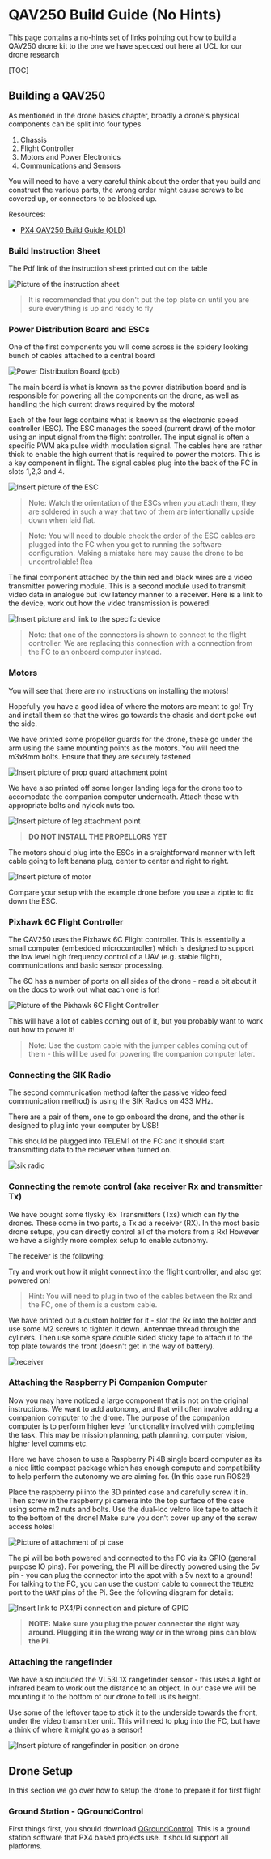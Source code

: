 # QAV250 Build Guide (No Hints)

This page contains a no-hints set of links pointing out how to build a QAV250 drone kit to the one we have specced out here at UCL for our drone research 

[TOC]

## Building a QAV250

As mentioned in the drone basics chapter, broadly a drone's physical components can be split into four types 

1. Chassis
2. Flight Controller
3. Motors and Power Electronics 
4. Communications and Sensors

You will need to have a very careful think about the order that you build and construct the various parts, the wrong order might cause screws to be covered up, or connectors to be blocked up. 

Resources:

- [PX4 QAV250 Build Guide (OLD)](https://docs.px4.io/v1.14/en/frames_multicopter/holybro_qav250_pixhawk4_mini.html)

### Build Instruction Sheet

The Pdf link of the instruction sheet printed out on the table

![Picture of the instruction sheet](images/build_sheet.png)

> It is recommended that you don't put the top plate on until you are sure everything is up and ready to fly

### Power Distribution Board and ESCs 

One of the first components you will come across is the spidery looking bunch of cables attached to a central board

![Power Distribution Board (pdb)](images/pdb_connections.png)

The main board is what is known as the power distribution board and is responsible for powering all the components on the drone, as well as handling the high current draws required by the motors! 

Each of the four legs contains what is known as the electronic speed controller (ESC). The ESC manages the speed (current draw) of the motor using an input signal from the flight controller. The input signal is often a specific PWM aka pulse width modulation signal. The cables here are rather thick to enable the high current that is required to power the motors. This is a key component in flight. The signal cables plug into the back of the FC in slots 1,2,3 and 4. 

![Insert picture of the ESC](images/esc_connection.png)

> Note: Watch the orientation of the ESCs when you attach them, they are soldered in such a way that two of them are intentionally upside down when laid flat. 

> Note: You will need to double check the order of the ESC cables are plugged into the FC when you get to running the software configuration. Making a mistake here may cause the drone to be uncontrollable! Rea

The final component attached by the thin red and black wires are a video transmitter powering module. This is a second module used to transmit video data in analogue but low latency manner to a receiver. Here is a link to the device, work out how the video transmission is powered! 

![Insert picture and link to the specifc device](images/osd.png)

> Note: that one of the connectors is shown to connect to the flight controller. We are replacing this connection with a connection from the FC to an onboard computer instead. 

### Motors

You will see that there are no instructions on installing the motors! 

Hopefully you have a good idea of where the motors are meant to go! Try and install them so that the wires go towards the chasis and dont poke out the side. 

We have printed some propellor guards for the drone, these go under the arm using the same mounting points as the motors. You will need the m3x8mm bolts. Ensure that they are securely fastened

![Insert picture of prop guard attachment point](images/prop_guard.png)

We have also printed off some longer landing legs for the drone too to accomodate the companion computer underneath. Attach those with appropriate bolts and nylock nuts too.

![Insert picture of leg attachment point](images/leg_parts.png)

> **DO NOT INSTALL THE PROPELLORS YET**

The motors should plug into the ESCs in a sraightforward manner with left cable going to left banana plug, center to center and right to right. 

![Insert picture of motor](images/esc_connection.png)

Compare your setup with the example drone before you use a ziptie to fix down the ESC. 

### Pixhawk 6C Flight Controller

The QAV250 uses the Pixhawk 6C Flight controller. This is essentially a small computer (embedded microcontroller) which is designed to support the low level high frequency control of a UAV (e.g. stable flight), communications and basic sensor processing. 

The 6C has a number of ports on all sides of the drone - read a bit about it on the docs to work out what each one is for! 

![Picture of the Pixhawk 6C Flight Controller](images/pixhawk6c.png)

This will have a lot of cables coming out of it, but you probably want to work out how to power it! 

> Note: Use the custom cable with the jumper cables coming out of them - this will be used for powering the companion computer later. 

### Connecting the SIK Radio

The second communication method (after the passive video feed communication method) is using the SIK Radios on 433 MHz. 

There are a pair of them, one to go onboard the drone, and the other is designed to plug into your computer by USB! 

This should be plugged into TELEM1 of the FC and it should start transmitting data to the reciever when turned on. 

![sik radio](images/sik_radio.png)

### Connecting the remote control (aka receiver Rx and transmitter Tx)

We have bought some flysky i6x Transmitters (Txs) which can fly the drones. These come in two parts, a Tx ad a receiver (RX). In the most basic drone setups, you can directly control all of the motors from a Rx! However we have a slightly more complex setup to enable autonomy. 

The receiver is the following: 

Try and work out how it might connect into the flight controller, and also get powered on! 

> Hint: You will need to plug in two of the cables between the Rx and the FC, one of them is a custom cable. 

We have printed out a custom holder for it - slot the Rx into the holder and use some M2 screws to tighten it down. Antennae thread through the cyliners. Then use some spare double sided sticky tape to attach it to the top plate towards the front (doesn't get in the way of battery). 

![receiver](images/receiver.png)

### Attaching the Raspberry Pi Companion Computer

Now you may have noticed a large component that is not on the original instructions. We want to add autonomy, and that will often involve adding a companion computer to the drone. The purpose of the companion computer is to perform higher level functionality involved with completing the task. This may be mission planning, path planning, computer vision, higher level comms etc. 

Here we have chosen to use a Raspberry Pi 4B single board computer as its a nice little compact package which has enough compute and compatibility to help perform the autonomy we are aiming for. (In this case run ROS2!)

Place the raspberry pi into the 3D printed case and carefully screw it in. Then screw in the raspberry pi camera into the top surface of the case using some m2 nuts and bolts. Use the dual-loc velcro like tape to attach it to the bottom of the drone! Make sure you don't cover up any of the screw access holes! 

![Picture of attachment of pi case](images/pi_case.png)

The pi will be both powered and connected to the FC via its GPIO (general purpose IO pins). For powering, the PI will be directly powered using the 5v pin - you can plug the connector into the spot with a 5v next to a ground! For talking to the FC, you can use the custom cable to connect the `TELEM2` port to the `UART` pins of the Pi. See the following diagram for details:

![Insert link to PX4/Pi connection and picture of GPIO](images/pi_connection.png)

> **NOTE: Make sure you plug the power connector the right way around. Plugging it in the wrong way or in the wrong pins can blow the Pi.**

### Attaching the rangefinder

We have also included the VL53L1X rangefinder sensor - this uses a light or infrared beam to work out the distance to an object. In our case we will be mounting it to the bottom of our drone to tell us its height. 

Use some of the leftover tape to stick it to the underside towards the front, under the video transmitter unit. This will need to plug into the FC, but have a think of where it might go as a sensor! 

![Insert picture of rangefinder in position on drone](images/rangefinder.png)

## Drone Setup

In this section we go over how to setup the drone to prepare it for first flight

### Ground Station - QGroundControl

First things first, you should download [QGroundControl](https://docs.qgroundcontrol.com/master/en/qgc-user-guide/getting_started/download_and_install.html). This is a ground station software that PX4 based projects use. It should support all platforms. 

